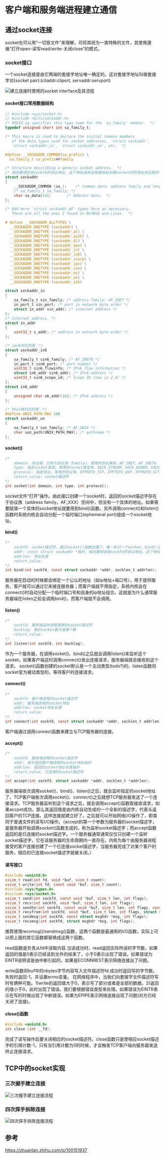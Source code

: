 # 客户端和服务端进程建立通信
## 通过socket连接
socket也可以用“一切皆文件”来理解，可将其视为一类特殊的文件，其使用遵循“打开open-读写read/write-关闭close”的模式。
### socket接口
一个socket连接是由它两端的套接字地址唯一确定的。这对套接字地址叫做套接字对(socket pair):(cliaddr:cliport, servaddr:servport)

![建立连接时使用的socket interface及其流程](../pic/socket-interface.png)
#### socket接口常用数据结构
```C
// #include <sys/socket.h>
// #include <bits/sockaddr.h>
/* POSIX.1g specifies this type name for the `sa_family' member.  */
typedef unsigned short int sa_family_t;

/* This macro is used to declare the initial common members
   of the data types used for socket addresses, `struct sockaddr',
   `struct sockaddr_in', `struct sockaddr_un', etc.  */

#define	__SOCKADDR_COMMON(sa_prefix) \
  sa_family_t sa_prefix##family

/* Structure describing a generic socket address.  */
/* 指向要绑定给sockfd的协议地址。这个地址结构会根据地址创建socket时的地址协议族的不同而不同 */
struct sockaddr
{
    __SOCKADDR_COMMON (sa_);	/* Common data: address family and length. */
    /* sa_family_t sa_family; */
    char sa_data[14];		/* Address data.  */
};

/* Add more `struct sockaddr_AF' types here as necessary.
   These are all the ones I found on NetBSD and Linux.  */

# define __SOCKADDR_ALLTYPES \
  __SOCKADDR_ONETYPE (sockaddr) \
  __SOCKADDR_ONETYPE (sockaddr_at) \
  __SOCKADDR_ONETYPE (sockaddr_ax25) \
  __SOCKADDR_ONETYPE (sockaddr_dl) \
  __SOCKADDR_ONETYPE (sockaddr_eon) \
  __SOCKADDR_ONETYPE (sockaddr_in) \
  __SOCKADDR_ONETYPE (sockaddr_in6) \
  __SOCKADDR_ONETYPE (sockaddr_inarp) \
  __SOCKADDR_ONETYPE (sockaddr_ipx) \
  __SOCKADDR_ONETYPE (sockaddr_iso) \
  __SOCKADDR_ONETYPE (sockaddr_ns) \
  __SOCKADDR_ONETYPE (sockaddr_un) \
  __SOCKADDR_ONETYPE (sockaddr_x25)

struct sockaddr_in 
{ 
    sa_family_t sin_family; /* address family: AF_INET */ 
    in_port_t sin_port; /* port in network byte order */ 
    struct in_addr sin_addr; /* internet address */ 
}; 
/* Internet address. */ 
struct in_addr 
{ 
    uint32_t s_addr; /* address in network byte order */
};

/* ipv6对应的是：*/
struct sockaddr_in6
{
    sa_family_t sin6_family; /* AF_INET6 */ 
    in_port_t sin6_port; /* port number */ 
    uint32_t sin6_flowinfo; /* IPv6 flow information */ 
    struct in6_addr sin6_addr; /* IPv6 address */ 
    uint32_t sin6_scope_id; /* Scope ID (new in 2.4) */
}; 
struct in6_addr
{ 
    unsigned char s6_addr[16]; /* IPv6 address */ 
};

/* Unix域对应的是：*/
#define UNIX_PATH_MAX 108 
struct sockaddr_un 
{ 
    sa_family_t sun_family; /* AF_UNIX */
    char sun_path[UNIX_PATH_MAX]; /* pathname */ 
};

```
#### socket()
```C
/*
    domain: 协议域，又称为协议族（family）。常用的协议族有，AF_INET、AF_INET6、AF_LOCAL（或称AF_UNIX，Unix域socket）、AF_ROUTE等等。协议族决定了socket的地址类型，在通信中必须采用对应的地址，如AF_INET决定了要用ipv4地址（32位的）与端口号（16位的）的组合、AF_UNIX决定了要用一个绝对路径名作为地址。
    type: 指定socket类型。常用的socket类型有，SOCK_STREAM、SOCK_DGRAM、SOCK_RAW、SOCK_PACKET、SOCK_SEQPACKET等等（socket的类型有哪些？）当protocol为0时，会自动选择type类型对应的默认协议。
    protocol: 指定协议。常用的协议有，IPPROTO_TCP、IPPTOTO_UDP、IPPROTO_SCTP、IPPROTO_TIPC等，它们分别对应TCP传输协议、UDP传输协议、STCP传输协议、TIPC传输协议
    return_value: socket描述符
*/
int socket(int domain, int type, int protocol);
```
socket文件“打开”操作。由此接口创建一个socket时，返回的socket描述字存在于协议族（address family，AF_XXX）空间中，但没有一个具体的地址。如果需要赋值一个具体的socket地址就要用到bind()函数。另外调用connect()和listen()函数时系统内核会自动分配一个临时端口(ephemeral port)组成一个socket地址。
#### bind()
```C
/*
    sockfd: socket描述符，通过socket()函数创建了，唯一标识一个socket。bind()函数就是将给这个描述符绑定一个socket addr。
    addr: const struct sockaddr *指针，指向要绑定给sockfd的协议地址。这个地址结构根据地址创建socket时的地址协议族的不同而不同
    addrlen: 地址长度
    return_value: 
*/
int bind(int sockfd, const struct sockaddr *addr, socklen_t addrlen);
```
服务器在启动的时候都会绑定一个公认的地址（如ip地址+端口号），用于提供服务，客户就可以通过它来接连服务器；而客户端就不用指定，系统内核会在connect()时自动分配一个临时端口号和自身的ip地址组合。这就是为什么通常服务器端在listen之前会调用bind()，而客户端就不会调用。
#### listen()
```C
/*
    sockfd: 服务端监听进程使用的socket描述符
    backlog: 相应socket最大连接个数
    return_value: 
*/
int listen(int sockfd, int backlog);
```
作为一个服务器，在调用socket()、bind()之后就会调用listen()来监听这个socket，如果客户端这时调用connect()发出连接请求，服务器端就会接收到这个请求。
socket()函数创建的socket默认是一个主动类型(todo?)的，listen函数将socket变为被动类型的，等待客户的连接请求。
#### connect()
```C
/*
    sockfd: 客户端进程的socket描述字
    addr: 服务端进程的socket地址
    addrlen: socket地址长度
    return_value: 
*/
int connect(int sockfd, const struct sockaddr *addr, socklen_t addrlen);
```
客户端通过调用connect函数来建立与TCP服务器的连接。
#### accept()
```C
/*
    sockfd: 服务端进程的socket描述字
    addr: 用于返回客户端进程的socket地址指针
    addrlen: 返回的socket地址长度指针
    return_value: 已连接的socket描述符
*/
int accept(int sockfd, struct sockaddr *addr, socklen_t *addrlen);
```
服务器端依次调用socket()、bind()、listen()之后，就会监听指定的socket地址了。TCP客户端依次调用socket()、connect()之后就想TCP服务器发送了一个连接请求。TCP服务器监听到这个请求之后，就会调用accept()函数取接收请求，如果accpet成功，那么其返回值是由内核自动生成的一个全新的描述字，代表与返回客户的TCP连接。这样连接就建立好了。之后就可以开始网络I/O操作了，即类同于普通文件的读写I/O操作。（accept的第一个参数为服务器的socket描述字，是服务器开始调用socket()函数生成的，称为监听socket描述字；而accept函数返回的是已连接的socket描述字。一个服务器通常通常仅仅只创建一个监听socket描述字，它在该服务器的生命周期内一直存在。内核为每个由服务器进程接受的客户连接创建了一个已连接socket描述字，当服务器完成了对某个客户的服务，相应的已连接socket描述字就被关闭。）
#### 读写接口
```C
#include <unistd.h>
ssize_t read(int fd, void *buf, size_t count);
ssize_t write(int fd, const void *buf, size_t count);
#include <sys/types.h>
#include <sys/socket.h>
ssize_t send(int sockfd, const void *buf, size_t len, int flags);
ssize_t recv(int sockfd, void *buf, size_t len, int flags);
ssize_t sendto(int sockfd, const void *buf, size_t len, int flags, const struct sockaddr *dest_addr, socklen_t addrlen);
ssize_t recvfrom(int sockfd, void *buf, size_t len, int flags, struct sockaddr *src_addr, socklen_t *addrlen);
ssize_t sendmsg(int sockfd, const struct msghdr *msg, int flags);
ssize_t recvmsg(int sockfd, struct msghdr *msg, int flags);
```
推荐使用recvmsg()/sendmsg()函数，这两个函数是最通用的I/O函数，实际上可以把上面的其它函数都替换成这两个函数。

read函数是负责从fd中读取内容.当读成功时，read返回实际所读的字节数，如果返回的值是0表示已经读到文件的结束了，小于0表示出现了错误。如果错误为EINTR说明读是由中断引起的，如果是ECONNREST表示网络连接出了问题。

write函数将buf中的nbytes字节内容写入文件描述符fd.成功时返回写的字节数。失败时返回-1，并设置errno变量。 在网络程序中，当我们向套接字文件描述符写时有俩种可能。1)write的返回值大于0，表示写了部分或者是全部的数据。2)返回的值小于0，此时出现了错误。我们要根据错误类型来处理。如果错误为EINTR表示在写的时候出现了中断错误。如果为EPIPE表示网络连接出现了问题(对方已经关闭了连接)。
#### close()函数
```C
#include <unistd.h>
int close (int __fd);
```
完成了读写操作后要关闭相应的socket描述符。close函数只是使相应socket描述字的引用计数-1，只有当引用计数为0的时候，才会触发TCP客户端向服务器发送终止连接请求。
## TCP中的socket实现
### 三次握手建立连接
![三次握手建立连接流程](../pic/tcp_connect.jpg)
### 四次挥手拆除连接
![四次挥手拆除连接流程](../pic/tcp_disconnect.jpg)
## 参考
https://zhuanlan.zhihu.com/p/100151937
